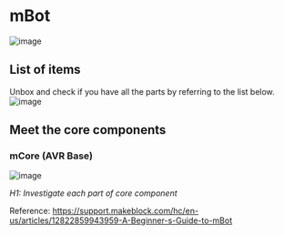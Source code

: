 # mBot
![image](https://github.com/user-attachments/assets/fd14aa63-3f42-4c82-ab8d-b0d3bce5f6d9)

## List of items
Unbox and check if you have all the parts by referring to the list below.
![image](https://github.com/user-attachments/assets/330312ef-1dbf-4c2b-8997-17c902371d51)

## Meet the core components
### mCore (AVR Base)
![image](https://github.com/user-attachments/assets/2e294b16-77b2-4571-b247-bd71d0163794)

*H1: Investigate each part of core component*

Reference: https://support.makeblock.com/hc/en-us/articles/12822859943959-A-Beginner-s-Guide-to-mBot
